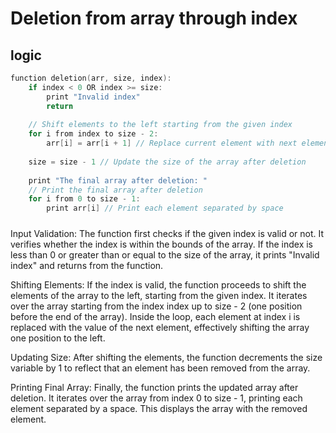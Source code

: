 # Deletion from array through index
## logic
```cpp
function deletion(arr, size, index):
    if index < 0 OR index >= size:
        print "Invalid index"
        return
    
    // Shift elements to the left starting from the given index
    for i from index to size - 2:
        arr[i] = arr[i + 1] // Replace current element with next element
    
    size = size - 1 // Update the size of the array after deletion
    
    print "The final array after deletion: "
    // Print the final array after deletion
    for i from 0 to size - 1:
        print arr[i] // Print each element separated by space
```
#####
Input Validation: The function first checks if the given index is valid or not. It verifies whether the index is within the bounds of the array. If the index is less than 0 or greater than or equal to the size of the array, it prints "Invalid index" and returns from the function.

Shifting Elements: If the index is valid, the function proceeds to shift the elements of the array to the left, starting from the given index. It iterates over the array starting from the index index up to size - 2 (one position before the end of the array). Inside the loop, each element at index i is replaced with the value of the next element, effectively shifting the array one position to the left.

Updating Size: After shifting the elements, the function decrements the size variable by 1 to reflect that an element has been removed from the array.

Printing Final Array: Finally, the function prints the updated array after deletion. It iterates over the array from index 0 to size - 1, printing each element separated by a space. This displays the array with the removed element.
